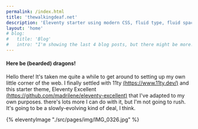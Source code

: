 ```yaml
---
permalink: /index.html
title: 'thewalkingdeaf.net'
description: 'Eleventy starter using modern CSS, fluid type, fluid spacing, flexible layout and progressive enhancement.'
layout: 'home'
# blog:
#   title: 'Blog'
#   intro: "I'm showing the last 4 blog posts, but there might be more!"
---
```


#### Here be (bearded) dragons!

Hello there! It's taken me quite a while to get around to setting up my own little corner of the web. I finally settled with 11ty [(https://www.11ty.dev/)](https://www.11ty.dev/) and this starter theme, Eleventy Excellent [(https://github.com/madrilene/eleventy-excellent)](https://github.com/madrilene/eleventy-excellent) that I've adapted to my own purposes. there's lots more I can do with it, but I'm not going to rush. It's going to be a slowly-evolving kind of deal, I think.

{% eleventyImage "./src/pages/img/IMG_0326.jpg" %}